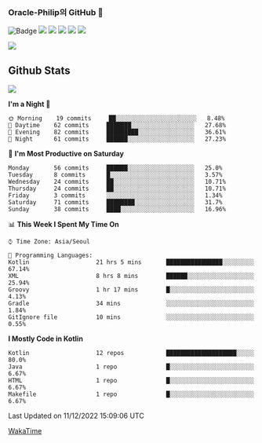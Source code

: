### Oracle-Philip의 GitHub 👋

![Badge](http://img.shields.io/badge/-Java-black?style=flat-square)
<img src="https://img.shields.io/badge/ -Kotlin-black?style=flat-square&logo=Kotlin&logoColor=#7F52FF"/></a>
<img src="https://img.shields.io/badge/ -Dart-black?style=flat-square&logo=Dart&logoColor=#0175C2"/></a>
<img src="https://img.shields.io/badge/ -Android-black?style=flat-square&logo=Android&logoColor=#3DDC84"/></a>
<img src="https://img.shields.io/badge/ -Flutter-black?style=flat-square&logo=Flutter&logoColor=#02569B"/></a>
<img src="https://img.shields.io/badge/ -Firebase-black?style=flat-square&logo=Firebase&logoColor=#FFCA28"/></a>

<img src="https://img.shields.io/badge/ -BLE-black?style=flat-square&logo=Bluetooth&logoColor=#0082FC"/></a>

<!--
<img src="https://img.shields.io/badge/ -STM32F103-black?style=flat-square&logo=STMicroelectronics&logoColor=#03234B"/></a>
<img src="https://img.shields.io/badge/ -Qt-black?style=flat-square&logo=Qt&logoColor=#41CD52"/></a>
-->

<!--
![Badge](http://img.shields.io/badge/-Java-black?style=flat-square)
![Badge](http://img.shields.io/badge/-Koltin-black?style=flat-square)
![Badge](http://img.shields.io/badge/-Dart-black?style=flat-square)
![Badge](http://img.shields.io/badge/-Android-black?style=flat-square)
![Badge](http://img.shields.io/badge/-Flutter-black?style=flat-square)
![Badge](http://img.shields.io/badge/-Firebase-black?style=flat-square)
-->

## Github Stats  
<div align="left"><img src="https://github-readme-stats.vercel.app/api?username=Oracle-Philip&show_icons=true&count_private=true&hide_border=true" align="center" /></div>


<!--START_SECTION:waka-->
**I'm a Night 🦉** 

```text
🌞 Morning    19 commits     ██░░░░░░░░░░░░░░░░░░░░░░░   8.48% 
🌆 Daytime    62 commits     ███████░░░░░░░░░░░░░░░░░░   27.68% 
🌃 Evening    82 commits     █████████░░░░░░░░░░░░░░░░   36.61% 
🌙 Night      61 commits     ██████░░░░░░░░░░░░░░░░░░░   27.23%

```
📅 **I'm Most Productive on Saturday** 

```text
Monday       56 commits     ██████░░░░░░░░░░░░░░░░░░░   25.0% 
Tuesday      8 commits      █░░░░░░░░░░░░░░░░░░░░░░░░   3.57% 
Wednesday    24 commits     ██░░░░░░░░░░░░░░░░░░░░░░░   10.71% 
Thursday     24 commits     ██░░░░░░░░░░░░░░░░░░░░░░░   10.71% 
Friday       3 commits      ░░░░░░░░░░░░░░░░░░░░░░░░░   1.34% 
Saturday     71 commits     ████████░░░░░░░░░░░░░░░░░   31.7% 
Sunday       38 commits     ████░░░░░░░░░░░░░░░░░░░░░   16.96%

```


📊 **This Week I Spent My Time On** 

```text
⌚︎ Time Zone: Asia/Seoul

💬 Programming Languages: 
Kotlin                   21 hrs 5 mins       ████████████████░░░░░░░░░   67.14% 
XML                      8 hrs 8 mins        ██████░░░░░░░░░░░░░░░░░░░   25.94% 
Groovy                   1 hr 17 mins        █░░░░░░░░░░░░░░░░░░░░░░░░   4.13% 
Gradle                   34 mins             ░░░░░░░░░░░░░░░░░░░░░░░░░   1.84% 
GitIgnore file           10 mins             ░░░░░░░░░░░░░░░░░░░░░░░░░   0.55%

```

**I Mostly Code in Kotlin** 

```text
Kotlin                   12 repos            ████████████████████░░░░░   80.0% 
Java                     1 repo              █░░░░░░░░░░░░░░░░░░░░░░░░   6.67% 
HTML                     1 repo              █░░░░░░░░░░░░░░░░░░░░░░░░   6.67% 
Makefile                 1 repo              █░░░░░░░░░░░░░░░░░░░░░░░░   6.67%

```



 Last Updated on 11/12/2022 15:09:06 UTC
<!--END_SECTION:waka-->


<!--
**Oracle-Philip/Oracle-Philip** is a ✨ _special_ ✨ repository because its `README.md` (this file) appears on your GitHub profile.

Here are some ideas to get you started:

- 🔭 I’m currently working on ...
- 🌱 I’m currently learning ...
- 👯 I’m looking to collaborate on ...
- 🤔 I’m looking for help with ...
- 💬 Ask me about ...
- 📫 How to reach me: ...
- 😄 Pronouns: ...
- ⚡ Fun fact: ...
-->


[WakaTime](https://wakatime.com/dashboard)
